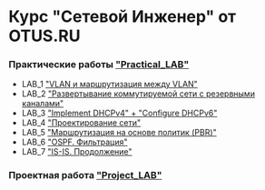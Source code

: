 # Курс "Сетевой Инженер" от OTUS.RU

### Практические работы ["Practical_LAB"](https://github.com/Maksim693/OTUS_LAB/tree/main/Practical_LAB)
- LAB_1 ["VLAN и маршрутизация между VLAN"](https://github.com/Maksim693/OTUS_LAB/tree/main/Practical_LAB/LAB_1)
- LAB_2 ["Развертывание коммутируемой сети с резервными каналами"](https://github.com/Maksim693/OTUS_LAB/tree/main/Practical_LAB/LAB_2)
- LAB_3 ["Implement DHCPv4" + "Configure DHCPv6"](https://github.com/Maksim693/OTUS_LAB/tree/main/Practical_LAB/LAB_3)
- LAB_4 ["Проектирование сети"](https://github.com/Maksim693/OTUS_LAB/tree/main/Practical_LAB/LAB_4)
- LAB_5 ["Маршрутизация на основе политик (PBR)"](https://github.com/Maksim693/OTUS_LAB/tree/main/Practical_LAB/LAB_5)
- LAB_6 ["OSPF. Фильтрация"](https://github.com/Maksim693/OTUS_LAB/tree/main/Practical_LAB/LAB_6)
- LAB_7 ["IS-IS. Продолжение"](https://github.com/Maksim693/OTUS_LAB/blob/main/Practical_LAB/LAB_7/README.md)
### Проектная работа ["Project_LAB"](https://github.com/Maksim693/OTUS_LAB/tree/main/Project_LAB)
